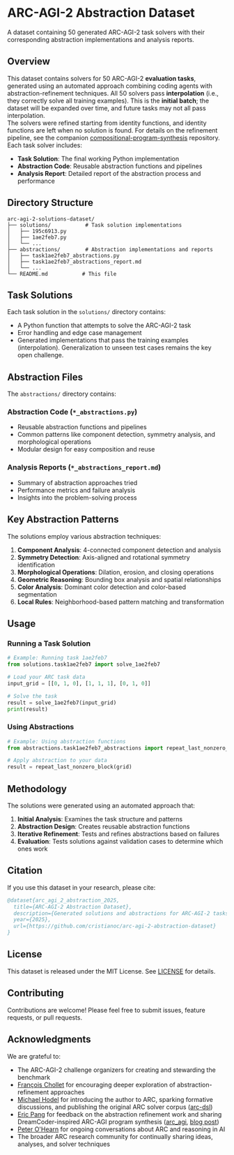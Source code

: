 # ARC-AGI-2 Abstraction Dataset

A dataset containing 50 generated ARC-AGI-2 task solvers with their corresponding abstraction implementations and analysis reports.

## Overview

This dataset contains solvers for 50 ARC-AGI-2 **evaluation tasks**, generated using an automated approach combining coding agents with abstraction-refinement techniques.
All 50 solvers pass **interpolation** (i.e., they correctly solve all training examples). This is the **initial batch**; the dataset will be expanded over time, and future tasks may not all pass interpolation.  
The solvers were refined starting from identity functions, and identity functions are left when no solution is found. For details on the refinement pipeline, see the companion [compositional-program-synthesis](https://github.com/cristianoc/compositional-program-synthesis) repository. Each task solver includes:

- **Task Solution**: The final working Python implementation
- **Abstraction Code**: Reusable abstraction functions and pipelines
- **Analysis Report**: Detailed report of the abstraction process and performance


## Directory Structure

```
arc-agi-2-solutions-dataset/
├── solutions/           # Task solution implementations
│   ├── 195c6913.py
│   ├── 1ae2feb7.py
│   └── ...
├── abstractions/        # Abstraction implementations and reports
│   ├── task1ae2feb7_abstractions.py
│   ├── task1ae2feb7_abstractions_report.md
│   └── ...
└── README.md           # This file
```

## Task Solutions

Each task solution in the `solutions/` directory contains:

- A Python function that attempts to solve the ARC-AGI-2 task
- Error handling and edge case management
- Generated implementations that pass the training examples (interpolation). Generalization to unseen test cases remains the key open challenge.

## Abstraction Files

The `abstractions/` directory contains:

### Abstraction Code (`*_abstractions.py`)
- Reusable abstraction functions and pipelines
- Common patterns like component detection, symmetry analysis, and morphological operations
- Modular design for easy composition and reuse

### Analysis Reports (`*_abstractions_report.md`)
- Summary of abstraction approaches tried
- Performance metrics and failure analysis
- Insights into the problem-solving process

## Key Abstraction Patterns

The solutions employ various abstraction techniques:

1. **Component Analysis**: 4-connected component detection and analysis
2. **Symmetry Detection**: Axis-aligned and rotational symmetry identification
3. **Morphological Operations**: Dilation, erosion, and closing operations
4. **Geometric Reasoning**: Bounding box analysis and spatial relationships
5. **Color Analysis**: Dominant color detection and color-based segmentation
6. **Local Rules**: Neighborhood-based pattern matching and transformation

## Usage

### Running a Task Solution

```python
# Example: Running task 1ae2feb7
from solutions.task1ae2feb7 import solve_1ae2feb7

# Load your ARC task data
input_grid = [[0, 1, 0], [1, 1, 1], [0, 1, 0]]

# Solve the task
result = solve_1ae2feb7(input_grid)
print(result)
```

### Using Abstractions

```python
# Example: Using abstraction functions
from abstractions.task1ae2feb7_abstractions import repeat_last_nonzero_block

# Apply abstraction to your data
result = repeat_last_nonzero_block(grid)
```

## Methodology

The solutions were generated using an automated approach that:

1. **Initial Analysis**: Examines the task structure and patterns
2. **Abstraction Design**: Creates reusable abstraction functions
3. **Iterative Refinement**: Tests and refines abstractions based on failures
4. **Evaluation**: Tests solutions against validation cases to determine which ones work


## Citation

If you use this dataset in your research, please cite:

```bibtex
@dataset{arc_agi_2_abstraction_2025,
  title={ARC-AGI-2 Abstraction Dataset},
  description={Generated solutions and abstractions for ARC-AGI-2 tasks},
  year={2025},
  url={https://github.com/cristianoc/arc-agi-2-abstraction-dataset}
}
```

## License

This dataset is released under the MIT License. See [LICENSE](LICENSE) for details.

## Contributing

Contributions are welcome! Please feel free to submit issues, feature requests, or pull requests.

## Acknowledgments

We are grateful to:

- The ARC-AGI-2 challenge organizers for creating and stewarding the benchmark
- [François Chollet](https://github.com/fchollet) for encouraging deeper exploration of abstraction-refinement approaches
- [Michael Hodel](https://github.com/michaelhodel) for introducing the author to ARC, sparking formative discussions, and publishing the original ARC solver corpus ([arc-dsl](https://github.com/michaelhodel/arc-dsl))
- [Eric Pang](https://github.com/epang080516) for feedback on the abstraction refinement work and sharing DreamCoder-inspired ARC-AGI program synthesis ([arc_agi](https://github.com/epang080516/arc_agi), [blog post](https://ctpang.substack.com/p/arc-agi-2-sota-efficient-evolutionary))
- [Peter O'Hearn](http://www0.cs.ucl.ac.uk/staff/p.ohearn/) for ongoing conversations about ARC and reasoning in AI
- The broader ARC research community for continually sharing ideas, analyses, and solver techniques
